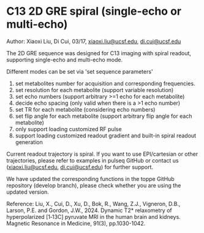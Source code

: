 # C13 2D GRE spiral (single-echo or multi-echo)

Author: Xiaoxi Liu, Di Cui, 03/17,
        xiaoxi.liu@ucsf.edu, di.cui@ucsf.edu
        
The 2D GRE sequence was designed for C13 imaging with spiral readout, supporting single-echo and multi-echo mode.

Different modes can be set via 'set sequence parameters'

1. set metabolites number for acquisition and corresponding frequencies.
2. set resolution for each metabolite (support variable resolution)
3. set echo numbers (support arbitrary >=1 echo for each metabolite)
4. decide echo spacing (only valid when there is a >1 echo number)
5. set TR for each metabolite (considering echo numbers)
6. set flip angle for each metabolite (support arbitrary flip angle for each metabolite)
7. only support loading customized RF pulse
8. support loading customized readout gradient and built-in spiral readout generation

Current readout trajectory is spiral. If you want to use EPI/cartesian or other trajectories, please refer to examples in pulseq GitHub or contact us (xiaoxi.liu@ucsf.edu, di.cui@ucsf.edu) for further support.

We have updated the corresponding functions in the toppe GitHub repository (develop branch), please check whether you are using the updated version.

Reference: Liu, X., Cui, D., Xu, D., Bok, R., Wang, Z.J., Vigneron, D.B., Larson, P.E. and Gordon, J.W., 2024. Dynamic T2* relaxometry of hyperpolarized [1‐13C] pyruvate MRI in the human brain and kidneys. Magnetic Resonance in Medicine, 91(3), pp.1030-1042.
